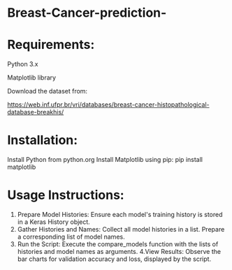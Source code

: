 # Breast-Cancer-prediction-

# Requirements:
Python 3.x

Matplotlib library

Download the dataset from:

https://web.inf.ufpr.br/vri/databases/breast-cancer-histopathological-database-breakhis/

# Installation:
Install Python from python.org
Install Matplotlib using pip:
pip install matplotlib

# Usage Instructions:
1. Prepare Model Histories:
Ensure each model's training history is stored in a Keras History object.
2. Gather Histories and Names:
Collect all model histories in a list.
Prepare a corresponding list of model names.
3. Run the Script:
Execute the compare_models function with the lists of histories and model names as arguments.
4.View Results:
Observe the bar charts for validation accuracy and loss, displayed by the script.
